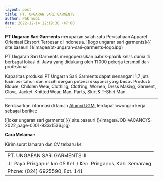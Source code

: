 ```yaml
---
layout: post
title: PT. UNGARAN SARI GARMENTS
author: Pak Budi
date: 2022-12-14 12:19:38 +07:00
---
```


**PT Ungaran Sari Garments** merupakan salah satu Perusahaan Apparel Orientasi Eksport Terbesar di Indonesia.
![logo ungaran sari garments]({{ site.baseurl }}/images/pt-ungaran-sari-garments-logo.jpg)

PT Ungaran Sari Garments mengoperasikan pabrik-pabrik kelas dunia di berbagai lokasi di Jawa yang didukung oleh 11.000 pekerja terampil dan profesional.

Kapasitas produksi PT Ungaran Sari Garments dapat menangani 1,7 juta lusin per tahun dan masih dengan potensi ekspansi yang besar. Product: Blouse, Children Wear, Clothing, Clothing, Women, Dress Making, Garment, Glove, Jacket, Knitted Wear, Man, Pants, Skirt & T-Shirt Man.

---

Berdasarkan informasi di laman [Alumni UGM](https://alumni.ugm.ac.id/2022/12/13/pt-ungaran-sari-garments-26/), terdapat lowongan kerja sebagai berikut:

![loker ungaran sari garments]({{ site.baseurl }}/images/JOB-VACANCYS-2022_page-0001-933x1536.jpg)

**Cara Melamar:**

Kirim surat lamaran dan CV terbaru ke:

|   |
| --- |
| PT. UNGARAN SARI GARMENTS III |
| Jl. Raya Pringapus km.05 Kel. / Kec. Pringapus, Kab. Semarang |
| Phone: (024) 6925590, Ext. 141 |
